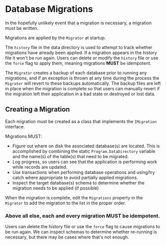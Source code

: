 # Database Migrations

In the hopefully unlikely event that a migration is necessary, a migration must be written.

Migrations are applied by the `Migrator` at startup.

The `history` file in the data directory is used to attempt to track whether migrations have already been applied.  If a migration appears in the history file it won't be run again.  Users can delete or modify the `history` file or use the `force` flag to apply them, meaning migrations **MUST** be idempotent.

The `Migrator` creates a backup of each database prior to running any migrations, and if an exception is thrown at any time during the process the `Migrator` will revert to these backups automatically.  The backup files are left in place when the migration is complete so that users can manually revert if the migration left their application in a bad state or destroyed or lost data.

## Creating a Migration

Each migration must be created as a class that implements the `IMigration` interface.

Migrations MUST:

* Figure out where on disk the associated database(s) are located. This is accomplished by combining the static `Program.DataDirectory` variable
and the name(s) of the table(s) that need to be migrated.
* Log progress, so users can see that the application is performing work while records are updated.
* Use transactions when performing database operations and using/try catch where appropriate to avoid partially applied migrations.
* Inspect the target database(s) schema to determine whether the migration needs to be applied (if possible)

When the migration is complete, edit the `Migrations` property in the `Migrator` to add the migration to the list in the proper order.

### Above all else, each and every migration **MUST** be idempotent.

Users can delete the history file or use the `force` flag to cause migrations to be run again.  We can inspect schemas to determine whether re-running is necessary, but there may be cases where that's not enough.